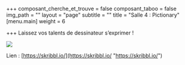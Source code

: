 +++
composant_cherche_et_trouve = false
composant_taboo = false
img_path = ""
layout = "page"
subtitle = ""
title = "Salle 4 : Pictionary"
[menu.main]
weight = 6

+++
Laissez vos talents de dessinateur s’exprimer !

![](/images/93277493_2570349286586523_2004232272336650240_n.png)

Lien : [https://skribbl.io/](https://skribbl.io/ "https://skribbl.io/")